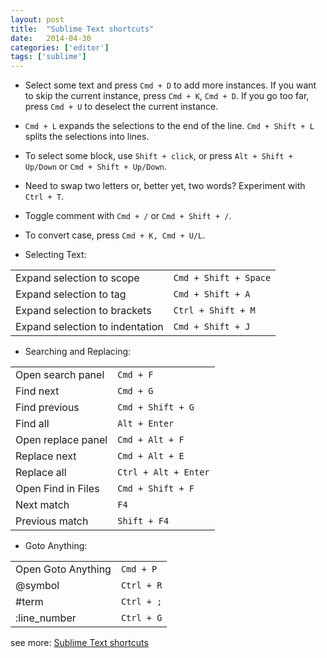 ```yaml
---
layout: post
title:  "Sublime Text shortcuts"
date:   2014-04-30
categories: ['editor']
tags: ['sublime']
---
```


* Select some text and press `Cmd + D` to add more instances. If you want to skip the current instance, press `Cmd + K`, `Cmd + D`. If you go too far, press `Cmd + U` to deselect the current instance.

* `Cmd + L` expands the selections to the end of the line. `Cmd + Shift + L` splits the selections into lines.

* To select some block, use `Shift + click`, or press `Alt + Shift + Up/Down` or `Cmd + Shift + Up/Down`.

* Need to swap two letters or, better yet, two words? Experiment with `Ctrl + T`.

* Toggle comment with `Cmd + /` or `Cmd + Shift + /`.

* To convert case, press `Cmd + K, Cmd + U/L`.

* Selecting Text:

|||
|--- |--- |
|Expand selection to scope|`Cmd + Shift + Space`
|Expand selection to tag|`Cmd + Shift + A`
|Expand selection to brackets|`Ctrl + Shift + M`
|Expand selection to indentation|`Cmd + Shift + J`


* Searching and Replacing:

|||
|--- |--- |
|Open search panel|`Cmd + F`
|Find next|`Cmd + G`
|Find previous|`Cmd + Shift + G`
|Find all|`Alt + Enter`
|Open replace panel|`Cmd + Alt + F`
|Replace next|`Cmd + Alt + E`
|Replace all|`Ctrl + Alt + Enter`
|Open Find in Files|`Cmd + Shift + F`
|Next match|`F4`
|Previous match|`Shift + F4`


* Goto Anything:

|||
|--- |--- |
|Open Goto Anything|`Cmd + P`
|@symbol|`Ctrl + R`
|#term|`Ctrl + ;`
|:line_number|`Ctrl + G`


see more: [Sublime Text shortcuts](https://shortcuts.design/toolspage-sublimetext.html)
